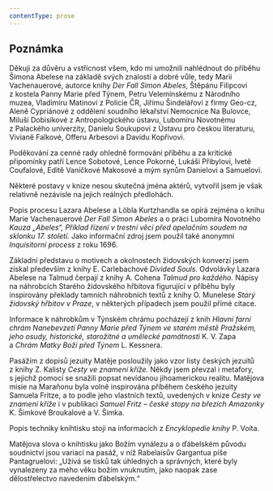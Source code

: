 ```yaml
---
contentType: prose
---
```


<section>

## Poznámka

Děkuji za důvěru a vstřícnost všem, kdo mi umožnili nahlédnout do příběhu Šimona Abelese na základě svých znalostí a dobré vůle, tedy Marii Vachenauerové, autorce knihy _Der Fall Simon Abeles_, Štěpánu Filipcovi z kostela Panny Marie před Týnem, Petru Velemínskému z Národního muzea, Vladimíru Matinovi z Policie ČR, Jiřímu Šindelářovi z firmy Geo-cz, Aleně Cypriánové z oddělení soudního lékařství Nemocnice Na Bulovce, Miluši Dobisíkové z Antropologického ústavu, Lubomíru Novotnému z Palackého univerzity, Danielu Soukupovi z Ústavu pro českou literaturu, Vivianě Falkové, Offeru Arbesovi a Davidu Kopřivovi.

Poděkování za cenné rady ohledně formování příběhu a za kritické připomínky patří Lence Sobotové, Lence Pokorné, Lukáši Přibylovi, Ivetě Coufalové, Editě Vaníčkové Makosové a mým synům Danielovi a Samuelovi.

Některé postavy v knize nesou skutečná jména aktérů, vytvořil jsem je však relativně nezávisle na jejich reálných předlohách.

Popis procesu Lazara Abelese a Löbla Kurtzhandla se opírá zejména o knihu Marie Vachenauerové _Der Fall Simon Abeles_ a o práci Lubomíra Novotného _Kauza „Abeles“, Příklad řízení v trestní věci před apelačním soudem na sklonku 17. století._ Jako informační zdroj jsem použil také anonymní _Inquisitorní process_ z roku 1696.

Základní představu o motivech a okolnostech židovských konverzí jsem získal především z knihy E. Carlebachové _Divided Souls._ Odvolávky Lazara Abelese na Talmud čerpají z knihy A. Cohena _Talmud pro každého._ Nápisy na náhrobcích Starého židovského hřbitova figurující v příběhu byly inspirovány překlady tamních náhrobních textů z knihy O. Munelese _Starý židovský hřbitov v Praze_, v některých případech jsem použil přímé citace.

Informace k náhrobkům v Týnském chrámu pocházejí z knih _Hlavní farní chrám Nanebevzetí Panny Marie před Týnem ve starém městě Pražském, jeho osudy, historické, starožitné a umělecké památnosti_ K. V. Zapa a _Chrám Matky Boží před Týnem_ L. Kessnera.

Pasážím z dopisů jezuity Matěje posloužily jako vzor listy českých jezuitů z knihy Z. Kalisty _Cesty ve znamení kříže._ Někdy jsem převzal i metafory, s jejichž pomocí se snažili popsat nevídanou jihoamerickou realitu. Matějova misie na Maraňonu byla volně inspirována příběhem českého jezuity Samuela Fritze, a to podle jeho vlastních textů, uvedených v knize _Cesty ve znamení kříže_ i v publikaci _Samuel Fritz – české stopy na březích Amazonky_ K. Šimkové Broukalové a V. Šimka.

Popis techniky knihtisku stojí na informacích z _Encyklopedie knihy_ P. Voita.

Matějova slova o knihtisku jako Božím vynálezu a o ďábelském původu soudnictví jsou variací na pasáž, v níž Rabelaisův Gargantua píše Pantagruelovi: „Užívá se tisků tak úhledných a správných, které byly vynalezeny za mého věku božím vnuknutím, jako naopak zase dělostřelectvo navedením ďábelským.“

</section>
